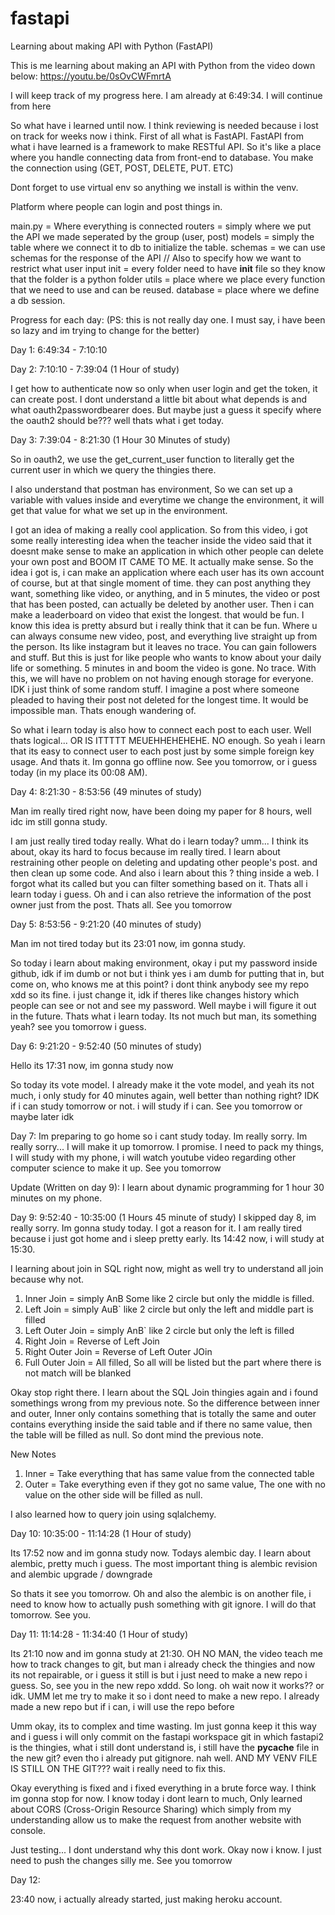# fastapi

Learning about making API with Python (FastAPI)

This is me learning about making an API with Python from the video down below:
https://youtu.be/0sOvCWFmrtA

I will keep track of my progress here. I am already at 6:49:34. I will continue from here

So what have i learned until now. I think reviewing is needed because i lost on track for weeks now i think.
First of all what is FastAPI. FastAPI from what i have learned is a framework to make RESTful API.
So it's like a place where you handle connecting data from front-end to database.
You make the connection using (GET, POST, DELETE, PUT. ETC)

Dont forget to use virtual env so anything we install is within the venv.

Platform where people can login and post things in.

main.py = Where everything is connected
routers = simply where we put the API we made seperated by the group (user, post)
models = simply the table where we connect it to db to initialize the table.
schemas = we can use schemas for the response of the API // Also to specify how we want to restrict what user input
init = every folder need to have **init** file so they know that the folder is a python folder
utils = place where we place every function that we need to use and can be reused.
database = place where we define a db session.

Progress for each day: (PS: this is not really day one. I must say, i have been so lazy and im trying to change for the better)

Day 1: 6:49:34 - 7:10:10

Day 2: 7:10:10 - 7:39:04 (1 Hour of study)

I get how to authenticate now so only when user login and get the token, it can create post. I dont understand a little bit about what depends is and what oauth2passwordbearer does. But maybe just a guess it specify where the oauth2 should be??? well thats what i get today.

Day 3: 7:39:04 - 8:21:30 (1 Hour 30 Minutes of study)

So in oauth2, we use the get_current_user function to literally get the current user in which we query the thingies there.

I also understand that postman has environment, So we can set up a variable with values inside and everytime we change the environment, it will get that value for what we set up in the environment.

I got an idea of making a really cool application. So from this video, i got some really interesting idea when the teacher inside the video said that it doesnt make sense to make an application in which other people can delete your own post and BOOM IT CAME TO ME. It actually make sense. So the idea i got is, i can make an application where each user has its own account of course, but at that single moment of time. they can post anything they want, something like video, or anything, and in 5 minutes, the video or post that has been posted, can actually be deleted by another user. Then i can make a leaderboard on video that exist the longest. that would be fun. I know this idea is pretty absurd but i really think that it can be fun. Where u can always consume new video, post, and everything live straight up from the person. Its like instagram but it leaves no trace. You can gain followers and stuff. But this is just for like people who wants to know about your daily life or something. 5 minutes in and boom the video is gone. No trace. With this, we will have no problem on not having enough storage for everyone. IDK i just think of some random stuff. I imagine a post where someone pleaded to having their post not deleted for the longest time. It would be impossible man. Thats enough wandering of.

So what i learn today is also how to connect each post to each user. Well thats logical... OR IS ITTTTT MEUEHHEHEHEHE. NO enough. So yeah i learn that its easy to connect user to each post just by some simple foreign key usage. And thats it. Im gonna go offline now. See you tomorrow, or i guess today (in my place its 00:08 AM).

Day 4: 8:21:30 - 8:53:56 (49 minutes of study)

Man im really tired right now, have been doing my paper for 8 hours, well idc im still gonna study.

I am just really tired today really. What do i learn today? umm... I think its about, okay its hard to focus because im really tired. I learn about restraining other people on deleting and updating other people's post. and then clean up some code. And also i learn about this ? thing inside a web. I forgot what its called but you can filter something based on it. Thats all i learn today i guess. Oh and i can also retrieve the information of the post owner just from the post. Thats all. See you tomorrow

Day 5: 8:53:56 - 9:21:20 (40 minutes of study)

Man im not tired today but its 23:01 now, im gonna study.

So today i learn about making environment, okay i put my password inside github, idk if im dumb or not but i think yes i am dumb for putting that in, but come on, who knows me at this point? i dont think anybody see my repo xdd so its fine. i just change it, idk if theres like changes history which people can see or not and see my password. Well maybe i will figure it out in the future. Thats what i learn today. Its not much but man, its something yeah? see you tomorrow i guess.

Day 6: 9:21:20 - 9:52:40 (50 minutes of study)

Hello its 17:31 now, im gonna study now

So today its vote model. I already make it the vote model, and yeah its not much, i only study for 40 minutes again, well better than nothing right? IDK if i can study tomorrow or not. i will study if i can. See you tomorrow or maybe later idk

Day 7: Im preparing to go home so i cant study today. Im really sorry. Im really sorry... I will make it up tomorrow. I promise. I need to pack my things, I will study with my phone, i will watch youtube video regarding other computer science to make it up. See you tomorrow

Update (Written on day 9): I learn about dynamic programming for 1 hour 30 minutes on my phone.

Day 9: 9:52:40 - 10:35:00 (1 Hours 45 minute of study)
I skipped day 8, im really sorry. Im gonna study today. I got a reason for it. I am really tired because i just got home and i sleep pretty early. Its 14:42 now, i will study at 15:30.

I learning about join in SQL right now, might as well try to understand all join because why not.

1. Inner Join = simply AnB Some like 2 circle but only the middle is filled.
2. Left Join = simply AuB` like 2 circle but only the left and middle part is filled
3. Left Outer Join = simply AnB` like 2 circle but only the left is filled
4. Right Join = Reverse of Left Join
5. Right Outer Join = Reverse of Left Outer JOin
6. Full Outer Join = All filled, So all will be listed but the part where there is not match will be blanked

Okay stop right there. I learn about the SQL Join thingies again and i found somethings wrong from my previous note. So the difference between inner and outer, Inner only contains something that is totally the same and outer contains everything inside the said table and if there no same value, then the table will be filled as null. So dont mind the previous note.

New Notes

1. Inner = Take everything that has same value from the connected table
2. Outer = Take everything even if they got no same value, The one with no value on the other side will be filled as null.

I also learned how to query join using sqlalchemy.

Day 10: 10:35:00 - 11:14:28 (1 Hour of study)

Its 17:52 now and im gonna study now. Todays alembic day.
I learn about alembic, pretty much i guess. The most important thing is alembic revision and alembic upgrade / downgrade

So thats it see you tomorrow. Oh and also the alembic is on another file, i need to know how to actually push something with git ignore. I will do that tomorrow. See you.

Day 11: 11:14:28 - 11:34:40 (1 Hour of study)

Its 21:10 now and im gonna study at 21:30.
OH NO MAN, the video teach me how to track changes to git, but man i already check the thingies and now its not repairable, or i guess it still is but i just need to make a new repo i guess. So, see you in the new repo xddd. So long. oh wait now it works?? or idk. UMM let me try to make it so i dont need to make a new repo. I already made a new repo but if i can, i will use the repo before

Umm okay, its to complex and time wasting. Im just gonna keep it this way and i guess i will only commit on the fastapi workspace git in which fastapi2 is the thingies, what i still dont understand is, i still have the **pycache** file in the new git? even tho i already put gitignore. nah well. AND MY VENV FILE IS STILL ON THE GIT??? wait i really need to fix this.

Okay everything is fixed and i fixed everything in a brute force way. I think im gonna stop for now. I know today i dont learn to much, Only learned about CORS (Cross-Origin Resource Sharing) which simply from my understanding allow us to make the request from another website with console.

Just testing... I dont understand why this dont work. Okay now i know. I just need to push the changes silly me. See you tomorrow

Day 12:

23:40 now, i actually already started, just making heroku account.
